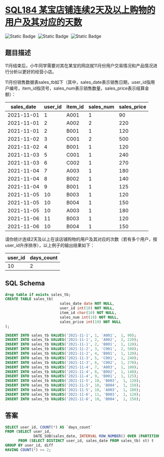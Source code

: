 # [SQL184 某宝店铺连续2天及以上购物的用户及其对应的天数](https://www.nowcoder.com/practice/63ac3be0e4b44cce8dd2619d2236c3bf?tpId=268&tags=&title=&difficulty=0&judgeStatus=0&rp=0&sourceUrl=%2Fexam%2Foj)

<div style="display:flex;">
  <img style="margin-right: 8px;" alt="Static Badge" src="https://img.shields.io/badge/%E9%9A%BE%E5%BA%A6-%E8%BE%83%E9%9A%BE-%23e46c5d">
  <img style="margin-right: 8px;" alt="Static Badge" src="https://img.shields.io/badge/%E6%95%B0%E6%8D%AE%E5%BA%93-%23b1b3b8?style=flat">
  <img style="margin-right: 8px;" alt="Static Badge" src="https://img.shields.io/badge/%E8%BF%9E%E7%BB%AD%E9%97%AE%E9%A2%98-%23b3e19d?style=flat">
</div>

## 题目描述

11月结束后，小牛同学需要对其在某宝的网店就11月份用户交易情况和产品情况进行分析以更好的经营小店。

11月份销售数据表sales_tb如下（其中，sales_date表示销售日期，user_id指用户编号，item_id指货号，sales_num表示销售数量，sales_price表示结算金额）：

| sales_date | user_id | item_id | sales_num | sales_price |
| ---------- | ------- | ------- | --------- | ----------- |
| 2021-11-01 | 1       | A001    | 1         | 90          |
| 2021-11-01 | 2       | A002    | 2         | 220         |
| 2021-11-01 | 2       | B001    | 1         | 120         |
| 2021-11-02 | 3       | C001    | 2         | 500         |
| 2021-11-02 | 4       | B001    | 1         | 120         |
| 2021-11-03 | 5       | C001    | 1         | 240         |
| 2021-11-03 | 6       | C002    | 1         | 270         |
| 2021-11-04 | 7       | A003    | 1         | 180         |
| 2021-11-04 | 8       | B002    | 1         | 140         |
| 2021-11-04 | 9       | B001    | 1         | 125         |
| 2021-11-05 | 10      | B003    | 1         | 120         |
| 2021-11-05 | 10      | B004    | 1         | 150         |
| 2021-11-05 | 10      | A003    | 1         | 180         |
| 2021-11-06 | 11      | B003    | 1         | 120         |
| 2021-11-06 | 10      | B004    | 1         | 150         |

请你统计连续2天及以上在该店铺购物的用户及其对应的次数（若有多个用户，按user_id升序排序），以上例子的输出结果如下：

| user_id | days_count |
| ------- | ---------- |
| 10      | 2          |

## SQL Schema

```sql
drop table if exists sales_tb;
CREATE TABLE sales_tb(
                         sales_date date NOT NULL,
                         user_id int(10) NOT NULL,
                         item_id char(10) NOT NULL,
                         sales_num int(10) NOT NULL,
                         sales_price int(10) NOT NULL
);

INSERT INTO sales_tb VALUES('2021-11-1', 1, 'A001',  1, 90);
INSERT INTO sales_tb VALUES('2021-11-1', 2, 'A002',  2, 220);
INSERT INTO sales_tb VALUES('2021-11-1', 2, 'B001',  1, 120);
INSERT INTO sales_tb VALUES('2021-11-2', 3, 'C001',  2, 500);
INSERT INTO sales_tb VALUES('2021-11-2', 4, 'B001',  1, 120);
INSERT INTO sales_tb VALUES('2021-11-3', 5, 'C001',  1, 240);
INSERT INTO sales_tb VALUES('2021-11-3', 6, 'C002',  1, 270);
INSERT INTO sales_tb VALUES('2021-11-4', 7, 'A003',  1, 180);
INSERT INTO sales_tb VALUES('2021-11-4', 8, 'B002',  1, 140);
INSERT INTO sales_tb VALUES('2021-11-4', 9, 'B001',  1, 125);
INSERT INTO sales_tb VALUES('2021-11-5', 10, 'B003',  1, 120);
INSERT INTO sales_tb VALUES('2021-11-5', 10, 'B004',  1, 150);
INSERT INTO sales_tb VALUES('2021-11-5', 10, 'A003',  1, 180);
INSERT INTO sales_tb VALUES('2021-11-6', 11, 'B003',  1, 120);
INSERT INTO sales_tb VALUES('2021-11-6', 10, 'B004',  1, 150);
```

## 答案

```sql
SELECT user_id, COUNT(*) AS `days_count`
FROM (SELECT user_id,
             DATE_SUB(sales_date, INTERVAL ROW_NUMBER() OVER (PARTITION BY user_id ORDER BY sales_date) DAY) AS `diff`
      FROM (SELECT DISTINCT user_id, sales_date FROM sales_tb) st) t
GROUP BY user_id, diff
HAVING COUNT(*) >= 2;
```


